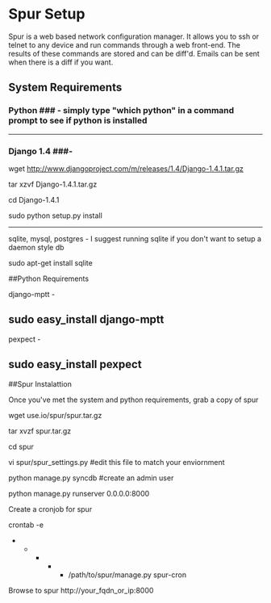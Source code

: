 # Spur Setup #

Spur is a web based network configuration manager. It allows you to ssh or telnet to any device and run commands through a web front-end. The results of these commands are stored and can be diff'd. Emails can be sent when there is a diff if you want.

## System Requirements ##

### Python ### - simply type "which python" in a command prompt to see if python is installed
---

### Django 1.4 ###- 

wget http://www.djangoproject.com/m/releases/1.4/Django-1.4.1.tar.gz

tar xzvf Django-1.4.1.tar.gz

cd Django-1.4.1

sudo python setup.py install

---

sqlite, mysql, postgres -  I suggest running sqlite if you don't want to setup a daemon style db

sudo apt-get install sqlite


##Python Requirements

django-mptt - 

sudo easy_install django-mptt
---

pexpect - 

sudo easy_install pexpect 
---

##Spur Instalattion

Once you've met the system and python requirements, grab a copy of spur

wget use.io/spur/spur.tar.gz

tar xvzf spur.tar.gz

cd spur

vi spur/spur_settings.py #edit this file to match your enviornment

python manage.py syncdb #create an admin user

python manage.py runserver 0.0.0.0:8000

Create a cronjob for spur

crontab -e

* * * * * /path/to/spur/manage.py spur-cron

Browse to spur http://your_fqdn_or_ip:8000
